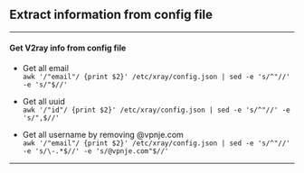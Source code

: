 ## Extract information from config file
---
#### Get V2ray info from config file
- Get all email <br>
`awk '/"email"/ {print $2}' /etc/xray/config.json | sed -e 's/^"//' -e 's/"$//'`

- Get all uuid <br>
`awk '/"id"/ {print $2}' /etc/xray/config.json | sed -e 's/^"//' -e 's/",$//'`

- Get all username by removing @vpnje.com <br>
`awk '/"email"/ {print $2}' /etc/xray/config.json | sed -e 's/^"//' -e 's/\-.*$//' -e 's/@vpnje.com"$//'`

---